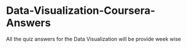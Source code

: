 # Data-Visualization-Coursera-Answers
All the quiz answers for the Data Visualization will be provide week wise
